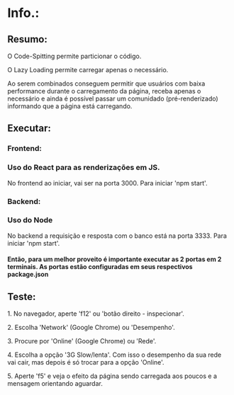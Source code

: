 # Info.:

## Resumo:
<p>O Code-Spitting permite particionar o código.</p> 
<p>O Lazy Loading permite carregar apenas o necessário.</p>

<p>Ao serem combinados conseguem permitir que usuários com baixa performance durante o carregamento da página, receba apenas o necessário
e ainda é possível passar um comunidado (pré-renderizado) informando que a página está carregando. </p>


## Executar:

### Frontend:
### Uso do React para as renderizações em JS.
<p>No frontend ao iniciar, vai ser na porta 3000. Para iniciar 'npm start'.</p>

### Backend:
### Uso do Node
<p>No backend a requisição e resposta com o banco está na porta 3333. Para iniciar 'npm start'.</p>


#### Então, para um melhor proveito é importante executar as 2 portas em 2 terminais. As portas estão configuradas em seus respectivos package.json


## Teste:
<p>1. No navegador, aperte 'f12' ou 'botão direito - inspecionar'. </p>
<p>2. Escolha 'Network' (Google Chrome) ou 'Desempenho'. </p>
<p>3. Procure por 'Online' (Google Chrome) ou 'Rede'.</p>
<p>4. Escolha a opção '3G Slow/lenta'. Com isso o desempenho da sua rede vai cair, mas depois é só trocar para a opção 'Online'.</p>
<p>5. Aperte 'f5' e veja o efeito da página sendo carregada aos poucos e a mensagem orientando aguardar.</p>